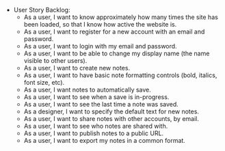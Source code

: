 * User Story Backlog:
    * As a user, I want to know approximately how many times the site has been loaded, so that I know how active the website is.
    * As a user, I want to register for a new account with an email and password.
    * As a user, I want to login with my email and password.
    * As a user, I want to be able to change my display name (the name visible to other users).
    * As a user, I want to create new notes.
    * As a user, I want to have basic note formatting controls (bold, italics, font size, etc).
    * As a user, I want notes to automatically save.
    * As a user, I want to see when a save is in-progress.
    * As a user, I want to see the last time a note was saved.
    * As a designer, I want to specify the default text for new notes.
    * As a user, I want to share notes with other accounts, by email.
    * As a user, I want to see who notes are shared with.
    * As a user, I want to publish notes to a public URL.
    * As a user, I want to export my notes in a common format.